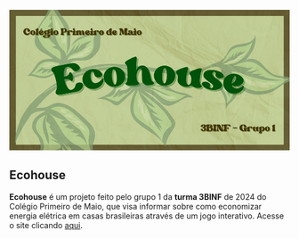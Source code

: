 ![Imagem Ecohouse](/assets/midia.jpeg)
## Ecohouse
**Ecohouse** é um projeto feito pelo grupo 1 da **turma 3BINF** de 2024 do Colégio Primeiro de Maio, que visa informar sobre como economizar energia elétrica em casas brasileiras através de um jogo interativo.
Acesse o site clicando [aqui](https://turma3binf.github.io/).
